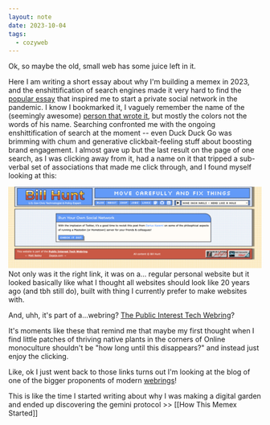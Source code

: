 ```yaml
---
layout: note
date: 2023-10-04
tags:
  - cozyweb
---
```



Ok, so maybe the old, small web has some juice left in it.

Here I am writing a short essay about why I'm building a memex in 2023, and the enshittification of search engines made it very hard to find the [popular essay](https://runyourown.social/) that inspired me to start a private social network in the pandemic. I know I bookmarked it, I vaguely remember the name of the (seemingly awesome) [person that wrote it](https://friend.camp/@darius), but mostly the colors not the words of his name. Searching confronted me with the ongoing enshittification of search at the moment -- even Duck Duck Go was brimming with chum and generative clickbait-feeling stuff about boosting brand engagement. I almost gave up but the last result on the page of one search, as I was clicking away from it, had a name on it that tripped a sub-verbal set of associations that made me click through, and I found myself looking at this:

![Screenshot of Bill Hunt's blog](/assets/notes/bill-hunt-blog.png)
Not only was it the right link, it was on a... regular personal website but it looked basically like what I thought all websites should look like 20 years ago (and tbh still do), built with thing I currently prefer to make websites with.

And, uhh, it's part of a...webring? [The Public Interest Tech Webring](https://pitwebring.billhunt.dev/)?

It's moments like these that remind me that maybe my first thought when I find little patches of thriving native plants in the corners of Online monoculture shouldn't be "how long until this disappears?" and instead just enjoy the clicking.

Like, ok I just went back to those links turns out I'm looking at the blog of one of the bigger proponents of modern [webrings](https://billhunt.dev/blog/2022/12/30/bringing-webrings-back/)!

This is like the time I started writing about why I was making a digital garden and ended up discovering the gemini protocol >> [[How This Memex Started]]

